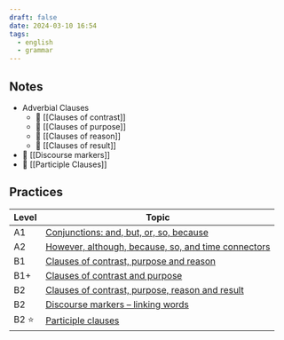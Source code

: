 ```yaml
---
draft: false
date: 2024-03-10 16:54
tags:
  - english
  - grammar
---
```


## Notes

- Adverbial Clauses
	- 📝 [[Clauses of contrast]]
	- 📝 [[Clauses of purpose]]
	- 📝 [[Clauses of reason]]
	- 📝 [[Clauses of result]]
- 📝 [[Discourse markers]]
- 📝 [[Participle Clauses]]

## Practices

| Level | Topic                                                                                                                                 |
| ----- | ------------------------------------------------------------------------------------------------------------------------------------- |
| A1    | [Conjunctions: and, but, or, so, because](https://test-english.com/grammar-points/a1/conjunctions_and-but-or-so-because/)             |
| A2    | [However, although, because, so, and time connectors](https://test-english.com/grammar-points/a2/however-although-time-connectors/)   |
| B1    | [Clauses of contrast, purpose and reason](https://test-english.com/grammar-points/b1/clauses-contrast-purpose-reason/)                |
| B1+   | [Clauses of contrast and purpose](https://test-english.com/grammar-points/b1-b2/clauses-contrast-purpose/)                            |
| B2    | [Clauses of contrast, purpose, reason and result](https://test-english.com/grammar-points/b2/clauses-contrast-purpose-reason-result/) |
| B2    | [Discourse markers – linking words](https://test-english.com/grammar-points/b2/discourse-markers/)                                    |
| B2 ⭐  | [Participle clauses](https://test-english.com/grammar-points/b2/participle-clauses/)                                                  |
